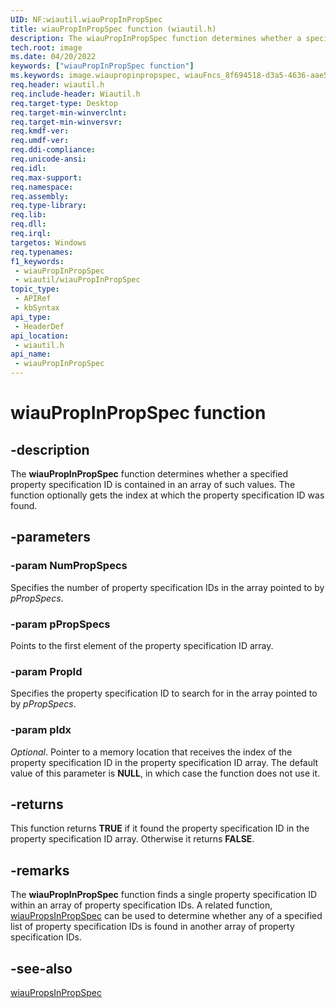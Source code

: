 ```yaml
---
UID: NF:wiautil.wiauPropInPropSpec
title: wiauPropInPropSpec function (wiautil.h)
description: The wiauPropInPropSpec function determines whether a specified property specification ID is contained in an array of such values. The function optionally gets the index at which the property specification ID was found.
tech.root: image
ms.date: 04/20/2022
keywords: ["wiauPropInPropSpec function"]
ms.keywords: image.wiaupropinpropspec, wiauFncs_8f694518-d3a5-4636-aae5-046ae519ce0e.xml, wiauPropInPropSpec, wiauPropInPropSpec function [Imaging Devices], wiautil/wiauPropInPropSpec
req.header: wiautil.h
req.include-header: Wiautil.h
req.target-type: Desktop
req.target-min-winverclnt: 
req.target-min-winversvr: 
req.kmdf-ver: 
req.umdf-ver: 
req.ddi-compliance: 
req.unicode-ansi: 
req.idl: 
req.max-support: 
req.namespace: 
req.assembly: 
req.type-library: 
req.lib: 
req.dll: 
req.irql: 
targetos: Windows
req.typenames: 
f1_keywords:
 - wiauPropInPropSpec
 - wiautil/wiauPropInPropSpec
topic_type:
 - APIRef
 - kbSyntax
api_type:
 - HeaderDef
api_location:
 - wiautil.h
api_name:
 - wiauPropInPropSpec
---
```


# wiauPropInPropSpec function

## -description

The **wiauPropInPropSpec** function determines whether a specified property specification ID is contained in an array of such values. The function optionally gets the index at which the property specification ID was found.

## -parameters

### -param NumPropSpecs

Specifies the number of property specification IDs in the array pointed to by *pPropSpecs*.

### -param pPropSpecs

Points to the first element of the property specification ID array.

### -param PropId

Specifies the property specification ID to search for in the array pointed to by *pPropSpecs*.

### -param pIdx

*Optional*. Pointer to a memory location that receives the index of the property specification ID in the property specification ID array. The default value of this parameter is **NULL**, in which case the function does not use it.

## -returns

This function returns **TRUE** if it found the property specification ID in the property specification ID array. Otherwise it returns **FALSE**.

## -remarks

The **wiauPropInPropSpec** function finds a single property specification ID within an array of property specification IDs. A related function, [wiauPropsInPropSpec](/windows-hardware/drivers/ddi/wiautil/nf-wiautil-wiaupropsinpropspec) can be used to determine whether any of a specified list of property specification IDs is found in another array of property specification IDs.

## -see-also

[wiauPropsInPropSpec](/windows-hardware/drivers/ddi/wiautil/nf-wiautil-wiaupropsinpropspec)
